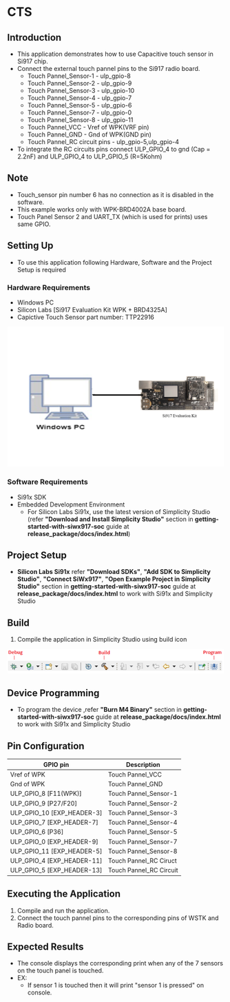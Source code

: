 # CTS

## Introduction
- This application demonstrates how to use Capacitive touch sensor in Si917 chip. 
- Connect the external touch pannel pins to the Si917 radio board.
  - Touch Pannel_Sensor-1         - ulp_gpio-8
  - Touch Pannel_Sensor-2         - ulp_gpio-9
  - Touch Pannel_Sensor-3         - ulp_gpio-10
  - Touch Pannel_Sensor-4         - ulp_gpio-7
  - Touch Pannel_Sensor-5         - ulp_gpio-6
  - Touch Pannel_Sensor-7         - ulp_gpio-0
  - Touch Pannel_Sensor-8         - ulp_gpio-11
  - Touch Pannel_VCC              - Vref of WPK(VRF pin)
  - Touch Pannel_GND              - Gnd of WPK(GND pin)
  - Touch Pannel_RC circuit pins  - ulp_gpio-5,ulp_gpio-4
- To integrate the RC circuits pins connect ULP_GPIO_4 to gnd (Cap = 2.2nF) and ULP_GPIO_4 to ULP_GPIO_5 (R=5Kohm)


## Note
  - Touch_sensor pin number 6 has no connection as it is disabled in the software.
  - This example works only with WPK-BRD4002A base board.
  - Touch Panel Sensor 2 and UART_TX (which is used for prints) uses same GPIO. 

## Setting Up 
- To use this application following Hardware, Software and the Project Setup is required

### Hardware Requirements	
  - Windows PC 
  - Silicon Labs [Si917 Evaluation Kit WPK + BRD4325A]
  - Capictive Touch Sensor part number: TTP22916
 
![Figure: Introduction](resources/readme/image502a.png)

### Software Requirements
  - Si91x SDK
  - Embedded Development Environment
    - For Silicon Labs Si91x, use the latest version of Simplicity Studio (refer **"Download and Install Simplicity Studio"** section in **getting-started-with-siwx917-soc** guide at **release_package/docs/index.html**)
 
## Project Setup
- **Silicon Labs Si91x** refer **"Download SDKs"**, **"Add SDK to Simplicity Studio"**, **"Connect SiWx917"**, **"Open Example Project in Simplicity Studio"** section in **getting-started-with-siwx917-soc** guide at **release_package/docs/index.html** to work with Si91x and Simplicity Studio


## Build 
1. Compile the application in Simplicity Studio using build icon

![Figure: Build run and Debug](resources/readme/image502c.png)

## Device Programming
- To program the device ,refer **"Burn M4 Binary"** section in **getting-started-with-siwx917-soc** guide at **release_package/docs/index.html** to work with Si91x and Simplicity Studio

## Pin Configuration
|GPIO pin  | Description|
|--- | --- | 
|Vref of WPK                  |Touch Pannel_VCC       |
|Gnd of WPK                   |Touch Pannel_GND       |
|ULP_GPIO_8  [F11(WPK)]       |Touch Pannel_Sensor-1  |
|ULP_GPIO_9  [P27/F20]        |Touch Pannel_Sensor-2  |
|ULP_GPIO_10 [EXP_HEADER-3]   |Touch Pannel_Sensor-3  |
|ULP_GPIO_7  [EXP_HEADER-7]   |Touch Pannel_Sensor-4  |
|ULP_GPIO_6  [P36]            |Touch Pannel_Sensor-5  |
|ULP_GPIO_0  [EXP_HEADER-9]   |Touch Pannel_Sensor-7  |
|ULP_GPIO_11 [EXP_HEADER-5]   |Touch Pannel_Sensor-8  |
|ULP_GPIO_4  [EXP_HEADER-11]  |Touch Pannel_RC Ciruct |
|ULP_GPIO_5  [EXP_HEADER-13]  |Touch Pannel_RC Circuit|


## Executing the Application
1. Compile and run the application.
2. Connect the touch pannel pins to the corresponding pins of WSTK and Radio board.

## Expected Results 
 - The console displays the corresponding print when any of the 7 sensors on the touch panel is touched.
 - EX:
    - If sensor 1 is touched then it will print "sensor 1 is pressed" on console.
